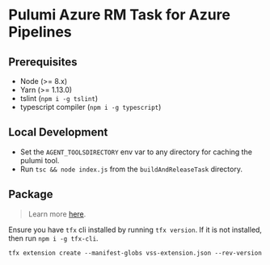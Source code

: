 # Pulumi Azure RM Task for Azure Pipelines

## Prerequisites

- Node (>= 8.x)
- Yarn (>= 1.13.0)
- tslint (`npm i -g tslint`)
- typescript compiler (`npm i -g typescript`)

## Local Development

- Set the `AGENT_TOOLSDIRECTORY` env var to any directory for caching the pulumi tool.
- Run `tsc && node index.js` from the `buildAndReleaseTask` directory.

## Package

> Learn more [here](https://docs.microsoft.com/en-us/azure/devops/extend/develop/add-build-task?view=azure-devops#step-4-package-your-extension).

Ensure you have `tfx` cli installed by running `tfx version`. If it is not installed, then run `npm i -g tfx-cli`.

`tfx extension create --manifest-globs vss-extension.json --rev-version`
